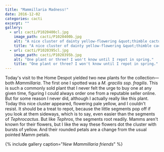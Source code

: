 ```yaml
---
title: "Mammillaria Madness!"
date: 2016-12-02
categories: cacti
excerpt: ""
gallery:
  - url: cacti/P1020400cl.jpg
    image_path: cacti/P1020400b.jpg
    alt: "A nice cluster of dainty yellow-flowering &quot;thimble cactus.&quot;"
    title: "A nice cluster of dainty yellow-flowering &quot;thimble cactus.&quot;"
  - url: cacti/P1020395cl.jpg
    image_path: cacti/P1020395b.jpg
    alt: "One plant or three? I won't know until I repot in spring."
    title: "One plant or three? I won't know until I repot in spring."
---
```


Today's visit to the Home Despot yielded two new plants for the collection—both *Mammillaria*. The first one I spotted was a *M. gracilis ssp. fragilis*. This is such a commonly sold plant that I never felt the urge to buy one at any given time, figuring I could always order one from a reputable seller online. But for some reason I never did, although I actually really like this plant. Today this nice cluster appeared, flowering pale yellow, and I couldn't resist. It should be a treat to repot, because the little segments pop off if you look at them sideways, which is to say, even easier than the segments of *Tephrocactus*. But like *Tephros*, the segments root readily. Mamms aren't known for their flowers, but I like the way these flowers dot the cluster with bursts of yellow. And their rounded petals are a change from the usual pointed Mamm petals.





{% include gallery caption="*New Mammillaria friends*" %}